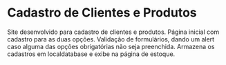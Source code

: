 # Cadastro de Clientes e Produtos

Site desenvolvido para cadastro de clientes e produtos.
Página inicial com cadastro para as duas opções.
Validação de formulários, dando um alert caso alguma das opções obrigatórias não seja preenchida.
Armazena os cadastros em localdatabase e exibe na página de estoque.